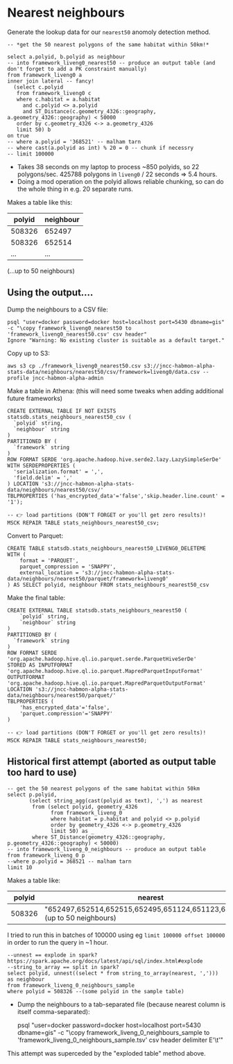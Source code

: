 
Nearest neighbours
==================

Generate the lookup data for our `nearest50` anomoly detection method.

    -- *get the 50 nearest polygons of the same habitat within 50km!*

    select a.polyid, b.polyid as neighbour
    -- into framework_liveng0_nearest50 -- produce an output table (and don't forget to add a PK constraint manually)
    from framework_liveng0 a
    inner join lateral -- fancy!
      (select c.polyid
       from framework_liveng0 c
       where c.habitat = a.habitat
         and c.polyid <> a.polyid
         and ST_Distance(c.geometry_4326::geography, a.geometry_4326::geography) < 50000
       order by c.geometry_4326 <-> a.geometry_4326
       limit 50) b
    on true
    -- where a.polyid = '368521' -- malham tarn
    -- where cast(a.polyid as int) % 20 = 0 -- chunk if necessry
    -- limit 100000

- Takes 38 seconds on my laptop to process ~850 polyids, so 22 polygons/sec. 425788 polygons in `liveng0` / 22 seconds => 5.4 hours.
- Doing a mod operation on the polyid allows reliable chunking, so can do the whole thing in e.g. 20 separate runs.

Makes a table like this:

| polyid | neighbour |
| ------ | --------- |
| 508326 | 652497    |
| 508326 | 652514    |
| ...    | ...       |

(...up to 50 neighbours)

Using the output....
--------------------

Dump the neighbours to a CSV file:

    psql "user=docker password=docker host=localhost port=5430 dbname=gis" -c "\copy framework_liveng0_nearest50 to 'framework_liveng0_nearest50.csv' csv header"
    Ignore "Warning: No existing cluster is suitable as a default target."

Copy up to S3:

    aws s3 cp ./framework_liveng0_nearest50.csv s3://jncc-habmon-alpha-stats-data/neighbours/nearest50/csv/framework=liveng0/data.csv --profile jncc-habmon-alpha-admin

Make a table in Athena: (this will need some tweaks when adding additional future frameworks)

    CREATE EXTERNAL TABLE IF NOT EXISTS statsdb.stats_neighbours_nearest50_csv (
      `polyid` string,
      `neighbour` string 
    )
    PARTITIONED BY (
      `framework` string
    )
    ROW FORMAT SERDE 'org.apache.hadoop.hive.serde2.lazy.LazySimpleSerDe'
    WITH SERDEPROPERTIES (
      'serialization.format' = ',',
      'field.delim' = ','
    ) LOCATION 's3://jncc-habmon-alpha-stats-data/neighbours/nearest50/csv/'
    TBLPROPERTIES ('has_encrypted_data'='false','skip.header.line.count' = '1');

    -- 👉 load partitions (DON'T FORGET or you'll get zero results)!
    MSCK REPAIR TABLE stats_neighbours_nearest50_csv;

Convert to Parquet:

    CREATE TABLE statsdb.stats_neighbours_nearest50_LIVENG0_DELETEME
    WITH (
        format = 'PARQUET',
        parquet_compression = 'SNAPPY',
        external_location = 's3://jncc-habmon-alpha-stats-data/neighbours/nearest50/parquet/framework=liveng0'
    ) AS SELECT polyid, neighbour FROM stats_neighbours_nearest50_csv

Make the final table:

    CREATE EXTERNAL TABLE statsdb.stats_neighbours_nearest50 (
        `polyid` string,
        `neighbour` string
    )
    PARTITIONED BY (
      `framework` string
    )
    ROW FORMAT SERDE 'org.apache.hadoop.hive.ql.io.parquet.serde.ParquetHiveSerDe'
    STORED AS INPUTFORMAT 'org.apache.hadoop.hive.ql.io.parquet.MapredParquetInputFormat'
    OUTPUTFORMAT 'org.apache.hadoop.hive.ql.io.parquet.MapredParquetOutputFormat'
    LOCATION 's3://jncc-habmon-alpha-stats-data/neighbours/nearest50/parquet/'
    TBLPROPERTIES (
        'has_encrypted_data'='false',
        'parquet.compression'='SNAPPY'
    )

    -- 👉 load partitions (DON'T FORGET or you'll get zero results)!
    MSCK REPAIR TABLE stats_neighbours_nearest50;

Historical first attempt (aborted as output table too hard to use)
------------------------------------------------------------------

    -- get the 50 nearest polygons of the same habitat within 50km
    select p.polyid,
	       (select string_agg(cast(polyid as text), ',') as nearest
            from (select polyid, geometry_4326
                  from framework_liveng_0
                  where habitat = p.habitat and polyid <> p.polyid
                  order by geometry_4326 <-> p.geometry_4326
                  limit 50) as _
            where ST_Distance(geometry_4326::geography, p.geometry_4326::geography) < 50000)
    -- into framework_liveng_0_neighbours -- produce an output table
    from framework_liveng_0 p
    --where p.polyid = 368521 -- malham tarn
    limit 10

Makes a table like:

| polyid | nearest                                                                     |
| ------ | ----------------------------------------------------------------------------|
| 508326 | "652497,652514,652515,652495,651124,651123,641501..." (up to 50 neighbours) |

I tried to run this in batches of 100000 using eg `limit 100000 offset 100000` in order to run the query in ~1 hour.

    --unnest == explode in spark? https://spark.apache.org/docs/latest/api/sql/index.html#explode
    --string_to_array == split in spark?
    select polyid, unnest((select * from string_to_array(nearest, ','))) as neighbour
    from framework_liveng_0_neighbours_sample
    where polyid = 508326 --(some polyid in the sample table)

- Dump the neighbours to a tab-separated file (because nearest column is itself comma-separated):

    psql "user=docker password=docker host=localhost port=5430 dbname=gis" -c "\copy framework_liveng_0_neighbours_sample to 'framework_liveng_0_neighbours_sample.tsv' csv header delimiter E'\t'"

This attempt was superceded by the "exploded table" method above.